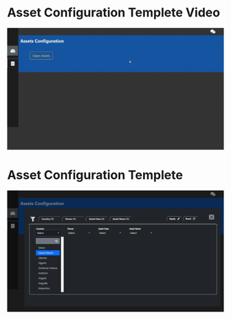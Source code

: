 # Asset Configuration Templete Video
![video](Screen-record.gif)

# Asset Configuration Templete
![screenshot](Screenshot.png)
